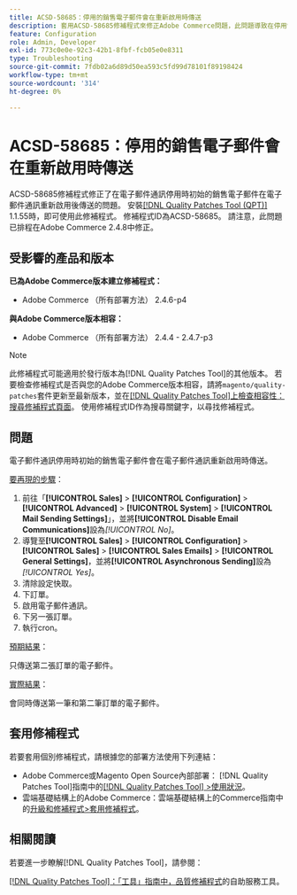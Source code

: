 ```yaml
---
title: ACSD-58685：停用的銷售電子郵件會在重新啟用時傳送
description: 套用ACSD-58685修補程式來修正Adobe Commerce問題，此問題導致在停用電子郵件通訊時起始的銷售電子郵件在重新啟用電子郵件通訊後傳送。
feature: Configuration
role: Admin, Developer
exl-id: 773c0e0e-92c3-42b1-8fbf-fcb05e0e8311
type: Troubleshooting
source-git-commit: 7fdb02a6d89d50ea593c5fd99d78101f89198424
workflow-type: tm+mt
source-wordcount: '314'
ht-degree: 0%

---
```


# ACSD-58685：停用的銷售電子郵件會在重新啟用時傳送

ACSD-58685修補程式修正了在電子郵件通訊停用時初始的銷售電子郵件在電子郵件通訊重新啟用後傳送的問題。 安裝[[!DNL Quality Patches Tool (QPT)]](/help/tools/quality-patches-tool/quality-patches-tool-to-self-serve-quality-patches.md) 1.1.55時，即可使用此修補程式。 修補程式ID為ACSD-58685。 請注意，此問題已排程在Adobe Commerce 2.4.8中修正。

## 受影響的產品和版本

**已為Adobe Commerce版本建立修補程式：**

* Adobe Commerce （所有部署方法） 2.4.6-p4

**與Adobe Commerce版本相容：**

* Adobe Commerce （所有部署方法） 2.4.4 - 2.4.7-p3

>[!NOTE]
>
>此修補程式可能適用於發行版本為[!DNL Quality Patches Tool]的其他版本。 若要檢查修補程式是否與您的Adobe Commerce版本相容，請將`magento/quality-patches`套件更新至最新版本，並在[[!DNL Quality Patches Tool]上檢查相容性：搜尋修補程式頁面](https://experienceleague.adobe.com/tools/commerce-quality-patches/index.html?lang=zh-Hant)。 使用修補程式ID作為搜尋關鍵字，以尋找修補程式。

## 問題

電子郵件通訊停用時初始的銷售電子郵件會在電子郵件通訊重新啟用時傳送。

<u>要再現的步驟</u>：

1. 前往「**[!UICONTROL Sales]** > **[!UICONTROL Configuration]** > **[!UICONTROL Advanced]** > **[!UICONTROL System]** > **[!UICONTROL Mail Sending Settings]**」，並將&#x200B;**[!UICONTROL Disable Email Communications]**&#x200B;設為&#x200B;*[!UICONTROL No]*。
1. 導覽至&#x200B;**[!UICONTROL Sales]** > **[!UICONTROL Configuration]** > **[!UICONTROL Sales]** > **[!UICONTROL Sales Emails]** > **[!UICONTROL General Settings]**，並將&#x200B;**[!UICONTROL Asynchronous Sending]**&#x200B;設為&#x200B;*[!UICONTROL Yes]*。
1. 清除設定快取。
1. 下訂單。
1. 啟用電子郵件通訊。
1. 下另一張訂單。
1. 執行cron。

<u>預期結果</u>：

只傳送第二張訂單的電子郵件。

<u>實際結果</u>：

會同時傳送第一筆和第二筆訂單的電子郵件。

## 套用修補程式

若要套用個別修補程式，請根據您的部署方法使用下列連結：

* Adobe Commerce或Magento Open Source內部部署： [!DNL Quality Patches Tool]指南中的[[!DNL Quality Patches Tool] >使用狀況](/help/tools/quality-patches-tool/usage.md)。
* 雲端基礎結構上的Adobe Commerce：雲端基礎結構上的Commerce指南中的[升級和修補程式>套用修補程式](https://experienceleague.adobe.com/docs/commerce-cloud-service/user-guide/develop/upgrade/apply-patches.html?lang=zh-Hant)。

## 相關閱讀

若要進一步瞭解[!DNL Quality Patches Tool]，請參閱：

[[!DNL Quality Patches Tool]：「工具」指南中，品質修補程式](/help/tools/quality-patches-tool/quality-patches-tool-to-self-serve-quality-patches.md)的自助服務工具。
